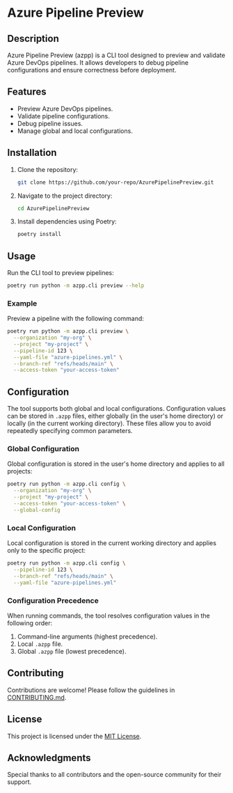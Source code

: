 # Azure Pipeline Preview

## Description
Azure Pipeline Preview (azpp) is a CLI tool designed to preview and validate Azure DevOps pipelines. It allows developers to debug pipeline configurations and ensure correctness before deployment.

## Features
- Preview Azure DevOps pipelines.
- Validate pipeline configurations.
- Debug pipeline issues.
- Manage global and local configurations.

## Installation
1. Clone the repository:
   ```bash
   git clone https://github.com/your-repo/AzurePipelinePreview.git
   ```
2. Navigate to the project directory:
   ```bash
   cd AzurePipelinePreview
   ```
3. Install dependencies using Poetry:
   ```bash
   poetry install
   ```

## Usage
Run the CLI tool to preview pipelines:
```bash
poetry run python -m azpp.cli preview --help
```

### Example
Preview a pipeline with the following command:
```bash
poetry run python -m azpp.cli preview \
  --organization "my-org" \
  --project "my-project" \
  --pipeline-id 123 \
  --yaml-file "azure-pipelines.yml" \
  --branch-ref "refs/heads/main" \
  --access-token "your-access-token"
```

## Configuration
The tool supports both global and local configurations. Configuration values can be stored in `.azpp` files, either globally (in the user's home directory) or locally (in the current working directory). These files allow you to avoid repeatedly specifying common parameters.

### Global Configuration
Global configuration is stored in the user's home directory and applies to all projects:
```bash
poetry run python -m azpp.cli config \
  --organization "my-org" \
  --project "my-project" \
  --access-token "your-access-token" \
  --global-config
```

### Local Configuration
Local configuration is stored in the current working directory and applies only to the specific project:
```bash
poetry run python -m azpp.cli config \
  --pipeline-id 123 \
  --branch-ref "refs/heads/main" \
  --yaml-file "azure-pipelines.yml"
```

### Configuration Precedence
When running commands, the tool resolves configuration values in the following order:
1. Command-line arguments (highest precedence).
2. Local `.azpp` file.
3. Global `.azpp` file (lowest precedence).

## Contributing
Contributions are welcome! Please follow the guidelines in [CONTRIBUTING.md](CONTRIBUTING.md).

## License
This project is licensed under the [MIT License](LICENSE).

## Acknowledgments
Special thanks to all contributors and the open-source community for their support.
